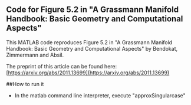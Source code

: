 ## Code for Figure 5.2 in "A Grassmann Manifold Handbook: Basic Geometry and Computational Aspects"

This MATLAB code reproduces Figure 5.2 in "A Grassmann Manifold Handbook: Basic Geometry and Computational Aspects"
 by Bendokat, Zimmermann and Absil.

The preprint of this article can be found here:
[https://arxiv.org/abs/2011.13699](https://arxiv.org/abs/2011.13699)

##How to run it
- In the matlab command line interpreter, execute "approxSingularcase"
